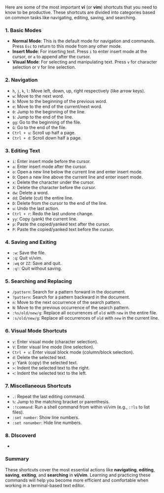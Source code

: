 Here are some of the most important **vi** (or **vim**) shortcuts that you need to know to be productive. These shortcuts are divided into categories based on common tasks like navigating, editing, saving, and searching.

### 1. **Basic Modes**
- **Normal Mode**: This is the default mode for navigation and commands. Press `Esc` to return to this mode from any other mode.
- **Insert Mode**: For inserting text. Press `i` to enter insert mode at the cursor, or `a` to append after the cursor.
- **Visual Mode**: For selecting and manipulating text. Press `v` for character selection or `V` for line selection.

### 2. **Navigation**
- `h`, `j`, `k`, `l`: Move left, down, up, right respectively (like arrow keys).
- `w`: Move to the next word.
- `b`: Move to the beginning of the previous word.
- `e`: Move to the end of the current/next word.
- `0`: Jump to the beginning of the line.
- `$`: Jump to the end of the line.
- `gg`: Go to the beginning of the file.
- `G`: Go to the end of the file.
- `Ctrl + u`: Scroll up half a page.
- `Ctrl + d`: Scroll down half a page.

### 3. **Editing Text**
- `i`: Enter insert mode before the cursor.
- `a`: Enter insert mode after the cursor.
- `o`: Open a new line below the current line and enter insert mode.
- `O`: Open a new line above the current line and enter insert mode.
- `x`: Delete the character under the cursor.
- `X`: Delete the character before the cursor.
- `dw`: Delete a word.
- `dd`: Delete (cut) the entire line.
- `D`: Delete from the cursor to the end of the line.
- `u`: Undo the last action.
- `Ctrl + r`: Redo the last undone change.
- `yy`: Copy (yank) the current line.
- `p`: Paste the copied/yanked text after the cursor.
- `P`: Paste the copied/yanked text before the cursor.

### 4. **Saving and Exiting**
- `:w`: Save the file.
- `:q`: Quit vi/vim.
- `:wq` or `ZZ`: Save and quit.
- `:q!`: Quit without saving.

### 5. **Searching and Replacing**
- `/pattern`: Search for a pattern forward in the document.
- `?pattern`: Search for a pattern backward in the document.
- `n`: Move to the next occurrence of the search pattern.
- `N`: Move to the previous occurrence of the search pattern.
- `:%s/old/new/g`: Replace all occurrences of `old` with `new` in the entire file.
- `:s/old/new/g`: Replace all occurrences of `old` with `new` in the current line.

### 6. **Visual Mode Shortcuts**
- `v`: Enter visual mode (character selection).
- `V`: Enter visual line mode (line selection).
- `Ctrl + v`: Enter visual block mode (column/block selection).
- `d`: Delete the selected text.
- `y`: Yank (copy) the selected text.
- `>`: Indent the selected text to the right.
- `<`: Indent the selected text to the left.

### 7. **Miscellaneous Shortcuts**
- `.`: Repeat the last editing command.
- `%`: Jump to the matching bracket or parenthesis.
- `:!command`: Run a shell command from within vi/vim (e.g., `:!ls` to list files).
- `:set number`: Show line numbers.
- `:set nonumber`: Hide line numbers.
### 8. DIscoverd
- 
### Summary
These shortcuts cover the most essential actions like **navigating**, **editing**, **saving**, **exiting**, and **searching** in **vi/vim**. Learning and practicing these commands will help you become more efficient and comfortable when working in a terminal-based text editor.
